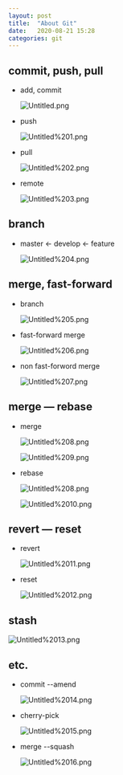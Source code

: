 ```yaml
---
layout: post
title:  "About Git"
date:   2020-08-21 15:28
categories: git
---
```


## commit, push, pull

- add, commit

    ![Untitled.png](/assets/images/2020-08-21-about-git/Untitled.png)

- push

    ![Untitled%201.png](/assets/images/2020-08-21-about-git/Untitled%201.png)

- pull

    ![Untitled%202.png](/assets/images/2020-08-21-about-git/Untitled%202.png)

- remote

    ![Untitled%203.png](/assets/images/2020-08-21-about-git/Untitled%203.png)

## branch

- master ← develop ← feature

    ![Untitled%204.png](/assets/images/2020-08-21-about-git/Untitled%204.png)

## merge, fast-forward

- branch

    ![Untitled%205.png](/assets/images/2020-08-21-about-git/Untitled%205.png)

- fast-forward merge

    ![Untitled%206.png](/assets/images/2020-08-21-about-git/Untitled%206.png)

- non fast-forword merge

    ![Untitled%207.png](/assets/images/2020-08-21-about-git/Untitled%207.png)

## merge — rebase

- merge

    ![Untitled%208.png](/assets/images/2020-08-21-about-git/Untitled%208.png)

    ![Untitled%209.png](/assets/images/2020-08-21-about-git/Untitled%209.png)

- rebase

    ![Untitled%208.png](/assets/images/2020-08-21-about-git/Untitled%208.png)

    ![Untitled%2010.png](/assets/images/2020-08-21-about-git/Untitled%2010.png)

## revert — reset

- revert

    ![Untitled%2011.png](/assets/images/2020-08-21-about-git/Untitled%2011.png)

- reset

    ![Untitled%2012.png](/assets/images/2020-08-21-about-git/Untitled%2012.png)

## stash

![Untitled%2013.png](/assets/images/2020-08-21-about-git/Untitled%2013.png)

## etc.

- commit --amend

    ![Untitled%2014.png](/assets/images/2020-08-21-about-git/Untitled%2014.png)

- cherry-pick

    ![Untitled%2015.png](/assets/images/2020-08-21-about-git/Untitled%2015.png)

- merge --squash

    ![Untitled%2016.png](/assets/images/2020-08-21-about-git/Untitled%2016.png)
